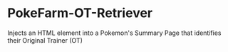 # PokeFarm-OT-Retriever
Injects an HTML element into a Pokemon's Summary Page that identifies their Original Trainer (OT)
